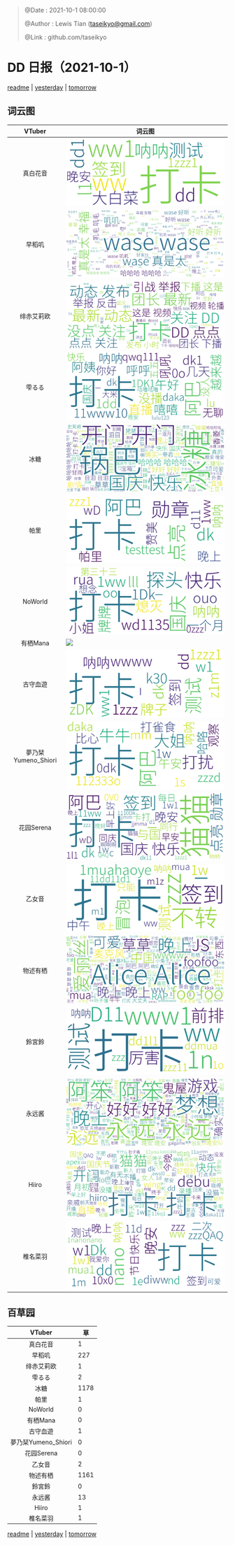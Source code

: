 > @Date    : 2021-10-1 08:00:00
>
> @Author  : Lewis Tian (taseikyo@gmail.com)
>
> @Link    : github.com/taseikyo

# DD 日报（2021-10-1）

[readme](../README.md) | [yesterday](2021-9-30.md) | [tomorrow](2021-10-2.md)

## 词云图

|VTuber|词云图|
|:-:|-|
|真白花音|![](../../images/daily/21402309_2021-10-1_purge_wordcloud.png)|
|早稻叽|![](../../images/daily/41682_2021-10-1_purge_wordcloud.png)|
|绯赤艾莉欧|![](../../images/daily/21396545_2021-10-1_purge_wordcloud.png)|
|雫るる|![](../../images/daily/21013446_2021-10-1_purge_wordcloud.png)|
|冰糖|![](../../images/daily/876396_2021-10-1_purge_wordcloud.png)|
|帕里|![](../../images/daily/4895312_2021-10-1_purge_wordcloud.png)|
|NoWorld|![](../../images/daily/21448649_2021-10-1_purge_wordcloud.png)|
|有栖Mana|![](../../images/daily/6542258_2021-10-1_purge_wordcloud.png)|
|古守血遊|![](../../images/daily/8725120_2021-10-1_purge_wordcloud.png)|
|夢乃栞Yumeno_Shiori|![](../../images/daily/14052636_2021-10-1_purge_wordcloud.png)|
|花园Serena|![](../../images/daily/14327465_2021-10-1_purge_wordcloud.png)|
|乙女音|![](../../images/daily/21320551_2021-10-1_purge_wordcloud.png)|
|物述有栖|![](../../images/daily/21449083_2021-10-1_purge_wordcloud.png)|
|鈴宮鈴|![](../../images/daily/21685677_2021-10-1_purge_wordcloud.png)|
|永远酱|![](../../images/daily/21701071_2021-10-1_purge_wordcloud.png)|
|Hiiro|![](../../images/daily/21919321_2021-10-1_purge_wordcloud.png)|
|椎名菜羽|![](../../images/daily/22347054_2021-10-1_purge_wordcloud.png)|

## 百草园

|VTuber|草|
|:-:|-|
|真白花音|1|
|早稻叽|227|
|绯赤艾莉欧|1|
|雫るる|2|
|冰糖|1178|
|帕里|1|
|NoWorld|0|
|有栖Mana|0|
|古守血遊|1|
|夢乃栞Yumeno_Shiori|0|
|花园Serena|0|
|乙女音|2|
|物述有栖|1161|
|鈴宮鈴|0|
|永远酱|13|
|Hiiro|1|
|椎名菜羽|1|

[readme](../README.md) | [yesterday](2021-9-30.md) | [tomorrow](2021-10-2.md)
